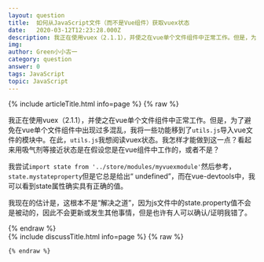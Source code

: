 ```yaml
---
layout: question
title:  如何从JavaScript文件（而不是Vue组件）获取vuex状态
date:   2020-03-12T12:23:28.000Z
description: 我正在使用vuex（2.1.1），并使之在vue单个文件组件中正常工作。但是，为了避免在vue单个文件组件中出现过多混乱，我将一些功能移到了utils.j...
img: 
author: Green小小古一
category: question
answer: 0
tags: JavaScript
topic: JavaScript
---
```

<div class="article-root">
  <div class="article">
    {% include articleTitle.html info=page %}
    {% raw %}
    <div class="article-content"><p><font style="vertical-align: inherit;"><font style="vertical-align: inherit;">我正在使用vuex（2.1.1），并使之在vue单个文件组件中正常工作。</font><font style="vertical-align: inherit;">但是，为了避免在vue单个文件组件中出现过多混乱，我将一些功能移到了</font></font><code>utils.js</code><font style="vertical-align: inherit;"><font style="vertical-align: inherit;">导入vue文件</font><font style="vertical-align: inherit;">的</font><font style="vertical-align: inherit;">模块中。</font><font style="vertical-align: inherit;">在此，</font></font><code>utils.js</code><font style="vertical-align: inherit;"><font style="vertical-align: inherit;">我想阅读vuex状态。</font><font style="vertical-align: inherit;">我怎样才能做到这一点？</font><font style="vertical-align: inherit;">看起来用吸气剂等接近状态是在假设您是在vue组件中工作的，或者不是？</font></font></p>

<p><font style="vertical-align: inherit;"><font style="vertical-align: inherit;">我尝试</font></font><code>import state from '../store/modules/myvuexmodule'</code><font style="vertical-align: inherit;"><font style="vertical-align: inherit;">然后参考，</font></font><code>state.mystateproperty</code><font style="vertical-align: inherit;"><font style="vertical-align: inherit;">但是它总是给出“ undefined”，而在vue-devtools中，我可以看到state属性确实具有正确的值。</font></font></p>

<p><font style="vertical-align: inherit;"><font style="vertical-align: inherit;">我现在的估计是，这根本不是“解决之道”，因为js文件中的state.property值不会是被动的，因此不会更新或发生其他事情，但是也许有人可以确认/证明我错了。</font></font></p></div>
    {% endraw %}
  </div>

  <div class="discuss-wrapper">
    {% include discussTitle.html info=page %}
    {% raw %}
    
    {% endraw %}
  </div>
<div>
